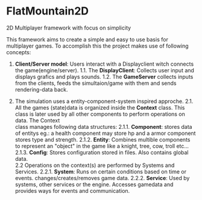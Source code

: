 # FlatMountain2D
2D Multiplayer framework with focus on simplicity

This framework aims to create a simple and easy to use basis for multiplayer games.
To accomplish this the project makes use of following concepts:
  1. __Client/Server model__: Users interact with a Displayclient witch connects the game(engine/server).
    1.1. The __DisplayClient__: Collects user input and displays grafics and plays sounds.
    1.2. The __GameServer__ collects inputs from the clients, feeds the simultaion/game with them and sends rendering-data back. 
    
  2. The simulation uses a entity-component-system inspired approche.
    2.1. All the games (state)data is organized inside the __Context__ class. This class is later used by all other components to perform operations on data. The Context  
        class manages following data structures:
        2.1.1. __Component__: stores data of entitys eg.: a health component may store hp and a armor component stores type and strength.
        2.1.2. __Entity__: Combines multible components to represent an "object" in the game like a knight, tree, cow, troll etc...
        2.1.3. __Config__: Stores configuration stored in files. Also contains global data.  
    2.2 Operations on the context(s) are performed by Systems and Services.
      2.2.1. __System__: Runs on certain conditions based on time or events. changes/creates/removes game data.
      2.2.2. __Service__: Used by systems, other services or the engine. Accesses gamedata and provides ways for events and communication.
